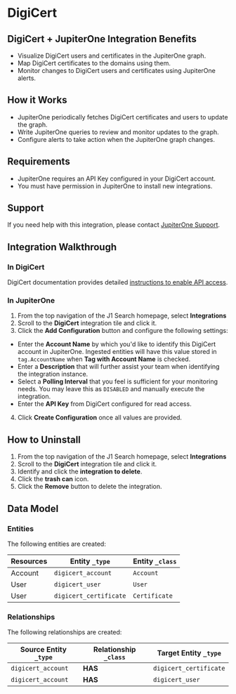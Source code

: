 # DigiCert

## DigiCert + JupiterOne Integration Benefits

- Visualize DigiCert users and certificates in the JupiterOne graph.
- Map DigiCert certificates to the domains using them.
- Monitor changes to DigiCert users and certificates using JupiterOne alerts.

## How it Works

- JupiterOne periodically fetches DigiCert certificates and users to update the
  graph.
- Write JupiterOne queries to review and monitor updates to the graph.
- Configure alerts to take action when the JupiterOne graph changes.

## Requirements

- JupiterOne requires an API Key configured in your DigiCert account.
- You must have permission in JupiterOne to install new integrations.

## Support

If you need help with this integration, please contact
[JupiterOne Support](https://support.jupiterone.io).

## Integration Walkthrough

### In DigiCert

DigiCert documentation provides detailed [instructions to enable API access][1].

### In JupiterOne

1. From the top navigation of the J1 Search homepage, select **Integrations**
2. Scroll to the **DigiCert** integration tile and click it.
3. Click the **Add Configuration** button and configure the following settings:

- Enter the **Account Name** by which you'd like to identify this DigiCert
  account in JupiterOne. Ingested entities will have this value stored in
  `tag.AccountName` when **Tag with Account Name** is checked.
- Enter a **Description** that will further assist your team when identifying
  the integration instance.
- Select a **Polling Interval** that you feel is sufficient for your monitoring
  needs. You may leave this as `DISABLED` and manually execute the integration.
- Enter the **API Key** from DigiCert configured for read access.

4. Click **Create Configuration** once all values are provided.

## How to Uninstall

1. From the top navigation of the J1 Search homepage, select **Integrations**
2. Scroll to the **DigiCert** integration tile and click it.
3. Identify and click the **integration to delete**.
4. Click the **trash can** icon.
5. Click the **Remove** button to delete the integration.

[1]: https://www.digicert.com/rest-api/

<!-- {J1_DOCUMENTATION_MARKER_START} -->
<!--
********************************************************************************
NOTE: ALL OF THE FOLLOWING DOCUMENTATION IS GENERATED USING THE
"j1-integration document" COMMAND. DO NOT EDIT BY HAND! PLEASE SEE THE DEVELOPER
DOCUMENTATION FOR USAGE INFORMATION:

https://github.com/JupiterOne/sdk/blob/main/docs/integrations/development.md
********************************************************************************
-->

## Data Model

### Entities

The following entities are created:

| Resources | Entity `_type`         | Entity `_class` |
| --------- | ---------------------- | --------------- |
| Account   | `digicert_account`     | `Account`       |
| User      | `digicert_user`        | `User`          |
| User      | `digicert_certificate` | `Certificate`   |

### Relationships

The following relationships are created:

| Source Entity `_type` | Relationship `_class` | Target Entity `_type`  |
| --------------------- | --------------------- | ---------------------- |
| `digicert_account`    | **HAS**               | `digicert_certificate` |
| `digicert_account`    | **HAS**               | `digicert_user`        |

<!--
********************************************************************************
END OF GENERATED DOCUMENTATION AFTER BELOW MARKER
********************************************************************************
-->
<!-- {J1_DOCUMENTATION_MARKER_END} -->
